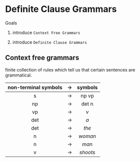 # Definite Clause Grammars

Goals

1. introduce `Context Free Grammars`

2. introduce `Definite Clause Grammars`

## Context free grammars

finite collection of rules which tell us that certain sentences are grammatical.

|non-terminal symbols|->|symbols|
|:-:|:-:|:-:|
s|->|np vp
np|->|det n
vp|->|v
det|->|_a_
det|->|_the_
n|->|_woman_
n|->|_man_
v|->|_shoots_
